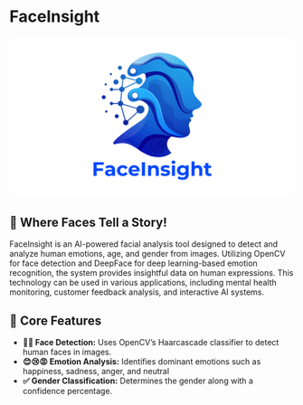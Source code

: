 # FaceInsight

![FaceInsight Logo](https://github.com/ramygamal231/FaceInsight/blob/main/FaceInsight%20Logo.png)

## 👤 Where Faces Tell a Story!

FaceInsight is an AI-powered facial analysis tool designed to detect and analyze human emotions, age, and gender from images. Utilizing OpenCV for face detection and DeepFace for deep learning-based emotion recognition, the system provides insightful data on human expressions. This technology can be used in various applications, including mental health monitoring, customer feedback analysis, and interactive AI systems.


## 🌟 **Core Features**
- **🧑‍🦰 Face Detection:** Uses OpenCV’s Haarcascade classifier to detect human faces in images.
- **😊😢😡  Emotion Analysis:**  Identifies dominant emotions such as happiness, sadness, anger, and neutral
- **✅ Gender Classification:**  Determines the gender along with a confidence percentage.
